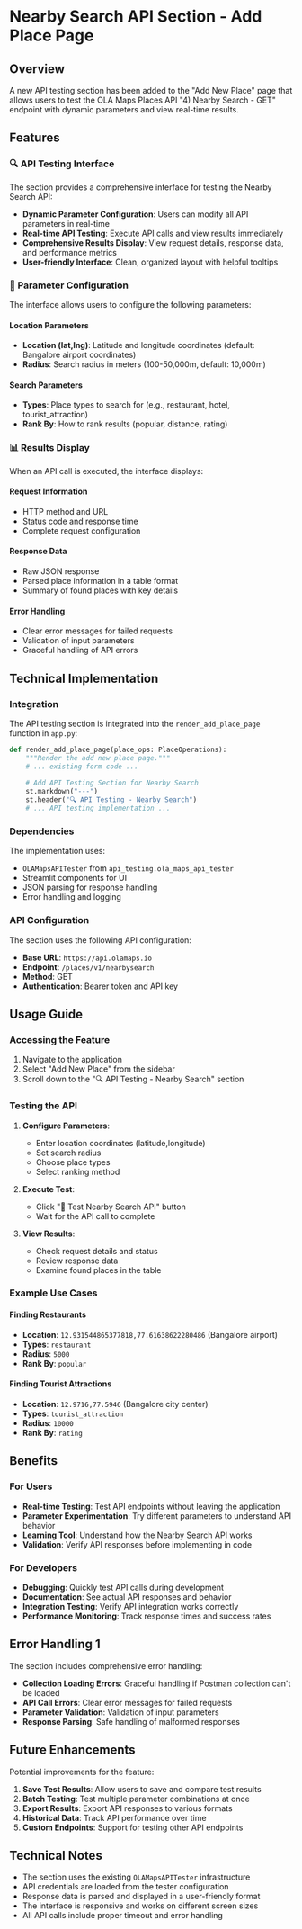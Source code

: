 # Nearby Search API Section - Add Place Page

## Overview

A new API testing section has been added to the "Add New Place" page that allows users to test the OLA Maps Places API "4) Nearby Search - GET" endpoint with dynamic parameters and view real-time results.

## Features

### 🔍 API Testing Interface

The section provides a comprehensive interface for testing the Nearby Search API:

- **Dynamic Parameter Configuration**: Users can modify all API parameters in real-time
- **Real-time API Testing**: Execute API calls and view results immediately
- **Comprehensive Results Display**: View request details, response data, and performance metrics
- **User-friendly Interface**: Clean, organized layout with helpful tooltips

### 📍 Parameter Configuration

The interface allows users to configure the following parameters:

#### Location Parameters

- **Location (lat,lng)**: Latitude and longitude coordinates (default: Bangalore airport coordinates)
- **Radius**: Search radius in meters (100-50,000m, default: 10,000m)

#### Search Parameters

- **Types**: Place types to search for (e.g., restaurant, hotel, tourist_attraction)
- **Rank By**: How to rank results (popular, distance, rating)

### 📊 Results Display

When an API call is executed, the interface displays:

#### Request Information

- HTTP method and URL
- Status code and response time
- Complete request configuration

#### Response Data

- Raw JSON response
- Parsed place information in a table format
- Summary of found places with key details

#### Error Handling

- Clear error messages for failed requests
- Validation of input parameters
- Graceful handling of API errors

## Technical Implementation

### Integration

The API testing section is integrated into the `render_add_place_page` function in `app.py`:

```python
def render_add_place_page(place_ops: PlaceOperations):
    """Render the add new place page."""
    # ... existing form code ...
    
    # Add API Testing Section for Nearby Search
    st.markdown("---")
    st.header("🔍 API Testing - Nearby Search")
    # ... API testing implementation ...
```

### Dependencies

The implementation uses:

- `OLAMapsAPITester` from `api_testing.ola_maps_api_tester`
- Streamlit components for UI
- JSON parsing for response handling
- Error handling and logging

### API Configuration

The section uses the following API configuration:

- **Base URL**: `https://api.olamaps.io`
- **Endpoint**: `/places/v1/nearbysearch`
- **Method**: GET
- **Authentication**: Bearer token and API key

## Usage Guide

### Accessing the Feature

1. Navigate to the application
2. Select "Add New Place" from the sidebar
3. Scroll down to the "🔍 API Testing - Nearby Search" section

### Testing the API

1. **Configure Parameters**:
   - Enter location coordinates (latitude,longitude)
   - Set search radius
   - Choose place types
   - Select ranking method

2. **Execute Test**:
   - Click "🚀 Test Nearby Search API" button
   - Wait for the API call to complete

3. **View Results**:
   - Check request details and status
   - Review response data
   - Examine found places in the table

### Example Use Cases

#### Finding Restaurants

- **Location**: `12.931544865377818,77.61638622280486` (Bangalore airport)
- **Types**: `restaurant`
- **Radius**: `5000`
- **Rank By**: `popular`

#### Finding Tourist Attractions

- **Location**: `12.9716,77.5946` (Bangalore city center)
- **Types**: `tourist_attraction`
- **Radius**: `10000`
- **Rank By**: `rating`

## Benefits

### For Users

- **Real-time Testing**: Test API endpoints without leaving the application
- **Parameter Experimentation**: Try different parameters to understand API behavior
- **Learning Tool**: Understand how the Nearby Search API works
- **Validation**: Verify API responses before implementing in code

### For Developers

- **Debugging**: Quickly test API calls during development
- **Documentation**: See actual API responses and behavior
- **Integration Testing**: Verify API integration works correctly
- **Performance Monitoring**: Track response times and success rates

## Error Handling 1

The section includes comprehensive error handling:

- **Collection Loading Errors**: Graceful handling if Postman collection can't be loaded
- **API Call Errors**: Clear error messages for failed requests
- **Parameter Validation**: Validation of input parameters
- **Response Parsing**: Safe handling of malformed responses

## Future Enhancements

Potential improvements for the feature:

1. **Save Test Results**: Allow users to save and compare test results
2. **Batch Testing**: Test multiple parameter combinations at once
3. **Export Results**: Export API responses to various formats
4. **Historical Data**: Track API performance over time
5. **Custom Endpoints**: Support for testing other API endpoints

## Technical Notes

- The section uses the existing `OLAMapsAPITester` infrastructure
- API credentials are loaded from the tester configuration
- Response data is parsed and displayed in a user-friendly format
- The interface is responsive and works on different screen sizes
- All API calls include proper timeout and error handling
